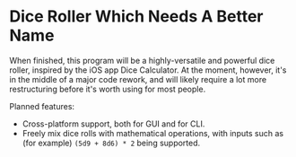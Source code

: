 # Dice Roller Which Needs A Better Name

When finished, this program will be a highly-versatile and powerful dice roller, inspired by the iOS app Dice Calculator. At the moment, however, it's in the middle of a major code rework, and will likely require a lot more restructuring before it's worth using for most people.

Planned features:

- Cross-platform support, both for GUI and for CLI.
- Freely mix dice rolls with mathematical operations, with inputs such as (for example) `(5d9 + 8d6) * 2` being supported.
